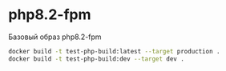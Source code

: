 # php8.2-fpm

Базовый образ php8.2-fpm

```bash
docker build -t test-php-build:latest --target production .
docker build -t test-php-build:dev --target dev .
```
